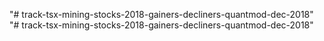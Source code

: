 "# track-tsx-mining-stocks-2018-gainers-decliners-quantmod-dec-2018" 
"# track-tsx-mining-stocks-2018-gainers-decliners-quantmod-dec-2018" 
